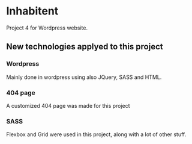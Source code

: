 # Inhabitent

Project 4 for Wordpress website.

## New technologies applyed to this project

### Wordpress

Mainly done in wordpress using also JQuery, SASS and HTML.

### 404 page

A customized 404 page was made for this project

### SASS

Flexbox and Grid were used in this project, along with a lot of other stuff.



